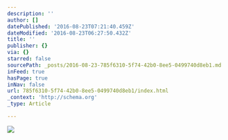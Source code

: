 ```yaml
---
description: ''
author: []
datePublished: '2016-08-23T07:21:40.459Z'
dateModified: '2016-08-23T06:27:50.432Z'
title: ''
publisher: {}
via: {}
starred: false
sourcePath: _posts/2016-08-23-785f6310-5f74-42b0-8ee5-0499740d8eb1.md
inFeed: true
hasPage: true
inNav: false
url: 785f6310-5f74-42b0-8ee5-0499740d8eb1/index.html
_context: 'http://schema.org'
_type: Article

---
```

![](https://the-grid-user-content.s3-us-west-2.amazonaws.com/6fbbd2f4-5667-4824-9573-e4dddeb692bc.jpg)
